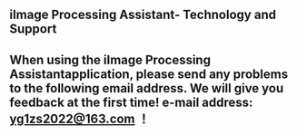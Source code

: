 ## iImage Processing Assistant- Technology and Support


## When using the iImage Processing Assistantapplication, please send any problems to the following email address. We will give you feedback at the first time! e-mail address: yg1zs2022@163.com ！

